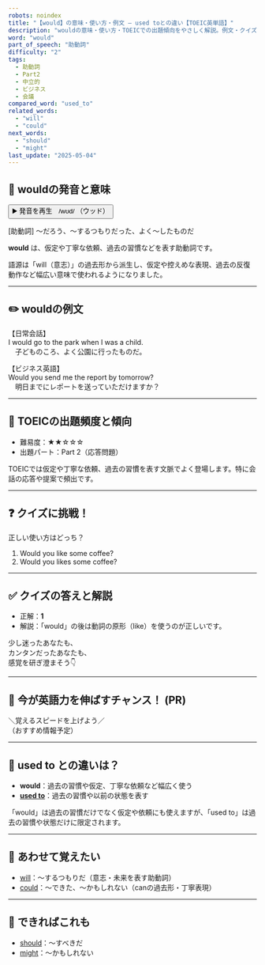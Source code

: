 ```yaml
---
robots: noindex
title: "【would】の意味・使い方・例文 ― used toとの違い【TOEIC英単語】"
description: "wouldの意味・使い方・TOEICでの出題傾向をやさしく解説。例文・クイズ付きでused toとの違いもわかりやすく学べます。"
word: "would"
part_of_speech: "助動詞"
difficulty: "2"
tags:
  - 助動詞
  - Part2
  - 中立的
  - ビジネス
  - 会議
compared_word: "used_to"
related_words:
  - "will"
  - "could"
next_words:
  - "should"
  - "might"
last_update: "2025-05-04"
---
```


## 🔰 wouldの発音と意味

<button class="play-audio" onclick="playTTS('would')">
  <span class="play-audio-main">
    ▶️ 発音を再生　/wʊd/
  </span>
  <span class="play-audio-sub">
    （ウッド）
  </span>
</button>

[助動詞] ～だろう、～するつもりだった、よく～したものだ

**would** は、仮定や丁寧な依頼、過去の習慣などを表す助動詞です。

語源は「will（意志）」の過去形から派生し、仮定や控えめな表現、過去の反復動作など幅広い意味で使われるようになりました。

---

## ✏️ wouldの例文

【日常会話】  
I would go to the park when I was a child.  
　子どものころ、よく公園に行ったものだ。

【ビジネス英語】  
Would you send me the report by tomorrow?  
　明日までにレポートを送っていただけますか？

---

## 🎯 TOEICの出題頻度と傾向

- 難易度：★★☆☆☆
- 出題パート：Part 2（応答問題）

TOEICでは仮定や丁寧な依頼、過去の習慣を表す文脈でよく登場します。特に会話の応答や提案で頻出です。

---

## ❓ クイズに挑戦！

正しい使い方はどっち？

1. Would you like some coffee?  
2. Would you likes some coffee?

---

## ✅ クイズの答えと解説

- 正解：**1**
- 解説：「would」の後は動詞の原形（like）を使うのが正しいです。

少し迷ったあなたも、  
カンタンだったあなたも、  
感覚を研ぎ澄まそう👇️

---

## 🚀 今が英語力を伸ばすチャンス！ (PR)

<div class="info-center">
＼覚えるスピードを上げよう／<br>  
（おすすめ情報予定）
</div>

---

## 🤔  used to との違いは？

- **would**：過去の習慣や仮定、丁寧な依頼など幅広く使う
- **[used to](/word/used_to/)**：過去の習慣や以前の状態を表す

「would」は過去の習慣だけでなく仮定や依頼にも使えますが、「used to」は過去の習慣や状態だけに限定されます。

---

## 🧩 あわせて覚えたい

- [will](/word/will/)：～するつもりだ（意志・未来を表す助動詞）
- [could](/word/could/)：～できた、～かもしれない（canの過去形・丁寧表現）

---

## 📖 できればこれも

- [should](/word/should/)：～すべきだ
- [might](/word/might/)：～かもしれない

<!-- cvid: aid39_bid17 -->
